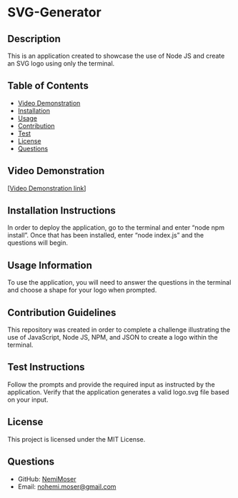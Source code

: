 
# SVG-Generator

## Description

This is an application created to showcase the use of Node JS and create an SVG logo using only the terminal.

## Table of Contents
- [Video Demonstration](#video-demo)
- [Installation](#installation)
- [Usage](#usage)
- [Contribution](#contribution)
- [Test](#test)
- [License](#license)
- [Questions](#questions)

## Video Demonstration
[[Video Demonstration link](https://drive.google.com/file/d/1lRsR6wPcNO-Rp3Whgqn02DLnF2LKSKt_/view)]

## Installation Instructions
In order to deploy the application, go to the terminal and enter “node npm install”. Once that has been installed, enter “node index.js” and the questions will begin.

## Usage Information
To use the application, you will need to answer the questions in the terminal and choose a shape for your logo when prompted.

## Contribution Guidelines
This repository was created in order to complete a challenge illustrating the use of JavaScript, Node JS, NPM, and JSON to create a logo within the terminal.

## Test Instructions
Follow the prompts and provide the required input as instructed by the application. Verify that the application generates a valid logo.svg file based on your input.

## License

This project is licensed under the MIT License.

## Questions

- GitHub: [NemiMoser](https://github.com/NemiMoser)
- Email: nohemi.moser@gmail.com
